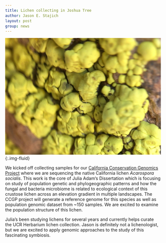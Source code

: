```yaml
---
title: Lichen collecting in Joshua Tree
author: Jason E. Stajich
layout: post
group: news
---
```


![A_socialis](/static/img/news/A_socialis.jpeg){:.img-fluid}

We kicked off collecting samples for our [California Conservation Genomics Project](https://sites.lifesci.ucla.edu/eeb-CCGP/) where we are sequencing the native California lichen *Acarospora socialis*. This work is the core of Julia Adam‘s Dissertation which is focusing on study of population genetic and phylogeographic patterns and how the fungal and bacteria microbiome is related to ecological context of this crustose lichen across an elevation gradient in multiple landscapes. The CCGP project will generate a reference genome for this species as well as population genomic dataset from ~150 samples. We are excited to examine the population structure of this lichen.


Julia’s been studying lichens for several years and currently helps curate the UCR Herbarium lichen collection. Jason is definitely not a lichenologist, but we are excited to apply genomic approaches to the study of this fascinating symbiosis.

